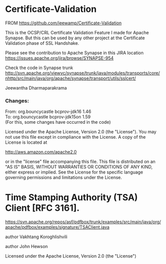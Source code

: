 Certificate-Validation
======================
FROM https://github.com/jeewamp/Certificate-Validation

This is the OCSP/CRL Certificate Validation Feature I made for Apache Synapse. But this can be used by any other 
project at the Certificate Validation phase of SSL Handshake.

Please see the contribution to Apache Synapse in this JIRA location
https://issues.apache.org/jira/browse/SYNAPSE-954

Check the code in Synapse trunk
http://svn.apache.org/viewvc/synapse/trunk/java/modules/transports/core/nhttp/src/main/java/org/apache/synapse/transport/utils/sslcert/

Jeewantha Dharmaparakrama


### Changes:

From:
        <dependency>
            <groupId>org.bouncycastle</groupId>
            <artifactId>bcprov-jdk16</artifactId>
            <version>1.46</version>
        </dependency>      
To:
        <dependency>
            <groupId>org.bouncycastle</groupId>
            <artifactId>bcprov-jdk15on</artifactId>
            <version>1.59</version>
        </dependency>       
(For this, some changes have occurred in the code)

Licensed under the Apache License, Version 2.0 (the "License"). You may not use this file except in compliance with the License. A copy of the License is located at

http://aws.amazon.com/apache2.0

or in the "license" file accompanying this file. This file is distributed on an "AS IS" BASIS, WITHOUT WARRANTIES OR CONDITIONS OF ANY KIND, either express or implied. See the License for the specific language governing permissions and limitations under the License.


Time Stamping Authority (TSA) Client [RFC 3161].
======================
https://svn.apache.org/repos/asf/pdfbox/trunk/examples/src/main/java/org/apache/pdfbox/examples/signature/TSAClient.java

author Vakhtang Koroghlishvili

author John Hewson

Licensed under the Apache License, Version 2.0 (the "License")
